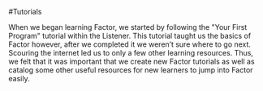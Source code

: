 #Tutorials

When we began learning Factor, we started by following the "Your First
Program" tutorial within the Listener.  This tutorial taught us the
basics of Factor however, after we completed it we weren’t sure where
to go next.  Scouring the internet led us to only a few other learning
resources.  Thus, we felt that it was important that we create new
Factor tutorials as well as catalog some other useful resources for
new learners to jump into Factor easily.
